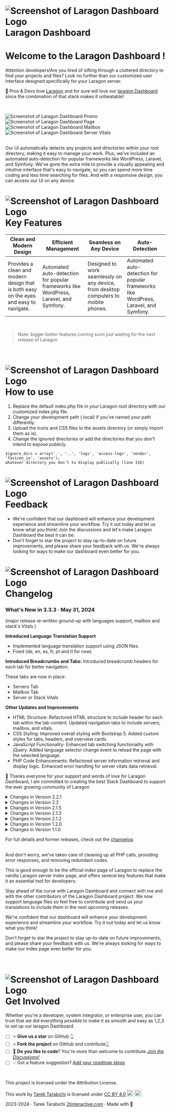 # ![Screenshot of Laragon Dashboard Logo](assets/favicon/favicon-32x32.png)  Laragon Dashboard  

# Welcome to the Laragon Dashboard ! 

Attention developers!Are you tired of sifting through a cluttered directory to find your projects and files? Look no further than our customized user interface designed specifically for your Laragon server.


🚀 Pros & Devs love [Laragon](https://laragon.org) and for sure will love our [laragon Dashboard](https://github.com/LebToki/Laragon-Dashboard) since the combination of that stack makes it unbeatable!

<br>

![Screenshot of Laragon Dashboard Promo ](assets/LaragonDash.jpg)
![Screenshot of Laragon Dashboard Page](assets/01-Dashboard.png)
![Screenshot of Laragon Dashboard Mailbox](assets/02-MailBox.png)
![Screenshot of Laragon Dashboard Server Vitals](assets/03-Server-Vitals.png)

<br>
Our UI automatically detects any projects and directories within your root directory, making it easy to manage your work. Plus, we've included an automated auto-detection for popular frameworks like WordPress, Laravel, and Symfony. We've gone the extra mile to provide a visually appealing and intuitive interface that's easy to navigate, so you can spend more time coding and less time searching for files. And with a responsive design, you can access our UI on any device.

# ![Screenshot of Laragon Dashboard Logo](assets/favicon/favicon-32x32.png)  Key Features

| Clean and Modern Design | Efficient Management |   Seamless on Any Device | Auto-Detection |  
|--------------------------------------------------------------------------------------------------------------|-------------------------------------------------------------------------------------------------------------------------|----------------------------------------------------------------------------------------------------------------------|------------------------------------------------------------------------------------------------------------------------|
| Provides a clean and modern design that is both easy on the eyes and easy to navigate. | Automated auto-detection for popular frameworks like WordPress, Laravel, and Symfony. | Designed to work seamlessly on any device, from desktop computers to mobile phones.   | Automated auto-detection for popular frameworks like WordPress, Laravel, and Symfony.                                     

<br>

> Note: bigger better features coming soon just waiting for the next release of Laragon

<br>

# ![Screenshot of Laragon Dashboard Logo](assets/favicon/favicon-32x32.png)  How to use

1. Replace the default index.php file in your Laragon root directory with our customized index.php file.
2. Change your development path (.local) if you've named your path differently.
3. Upload the icons and CSS files to the assets directory (or simply import them as is).
4. Change the ignored directories or add the directories that you don't intend to expose publicly.

```[php]
$ignore_dirs = array('.', '..', 'logs', 'access-logs', 'vendor', 'favicon_io', 'assets');
whatever directory you don't to display publically (line 316) 
```

# ![Screenshot of Laragon Dashboard Logo](assets/favicon/favicon-32x32.png)  Feedback
- We're confident that our dashboard will enhance your development experience and streamline your workflow. Try it out today and let us know what you think! Join the discussions and let's make Laragon Dashboard the best it can be.
- Don't forget to star the project to stay up-to-date on future improvements, and please share your feedback with us. We're always looking for ways to make our dashboard even better for you.

# ![Screenshot of Laragon Dashboard Logo](assets/favicon/favicon-32x32.png)  Changelog
### What's New in 3.3.3 · May 31, 2024 
(major release re-written ground-up with languages support, mailbox and stack's Vitals )

**Introduced Language Translation Support**
- Implemented language translation support using JSON files.
- Fixed (de, en, es, fr, pt and tl for now)

**Introduced Breadcrumbs and Tabs:**
Introduced breadcrumb headers for each tab for better navigation.

These tabs are now in place:
- Servers Tab
- Mailbox Tab
- Server or Stack Vitals

**Other Updates and Improvements**

- HTML Structure:
Refactored HTML structure to include header for each tab within the tab content.
Updated navigation tabs to include servers, mailbox, and vitals.
- CSS Styling:
Improved overall styling with Bootstrap 5.
Added custom styles for tabs, headers, and overview cards.
- JavaScript Functionality:
Enhanced tab switching functionality with jQuery.
Added language selector change event to reload the page with the selected language.
- PHP Code Enhancements:
Refactored server information retrieval and display logic.
Enhanced error handling for server vitals data retrieval.

📢️ Thanks everyone for your support and words of love for Laragon Dashboard, I am committed to creating the best Stack Dashboard to support the ever growing community of Laragon



<details>
<summary>Changes in Version 2.2.1</summary>

- Improved Error Handling and Security:
- Enhanced handleQueryParameter function with input validation and escaping of outputs to prevent XSS attacks.

**Updates and Enhancements:**
- Improved getServerExtensions function to handle Apache modules correctly.
- Updated getPhpVersion function to retrieve the latest PHP version from the official PHP website.
- Improved getSQLVersion function to handle MySQL version retrieval correctly.
- Enhanced getLocalSites function to ignore specific directories and files.
- Updated renderLinks function to prevent XSS attacks.
- Improved getSiteDir function to handle server software detection correctly.
- Removed the check for wp-admin when detecting Laravel.
- Removed the "Admin" link from the HTML output for Laravel applications.
</details>

<details>
<summary>Changes in Version 2.2</summary>

**Code Organization**
Separation of Concerns: Functions related to server status, PHP version checks, and other utilities have been suggested to be moved to separate files, enhancing maintainability and readability.

**Error Handling**
Robust Error Management: Enhanced error handling across the script, including the use of try-catch blocks for operations prone to failure, such as file access and external API calls.
Database Connection Handling: Improved the management of database connections by introducing exception handling to gracefully manage connection errors and prevent the application from crashing.

**Security Enhancements**
Input Sanitization: Strengthened the sanitization and validation of user inputs and external data manipulations, especially in URLs, file paths, and database queries, to prevent security vulnerabilities like SQL injection and XSS.
Sensitive Information: Increased caution around the display of sensitive information, ensuring that debugging and sensitive data are not exposed in the production environment.

**Performance Considerations**
Data Caching: Introduced caching strategies for frequently accessed data that doesn't change often, reducing the load on the server and speeding up response times.
Lazy Loading: Recommended lazy loading for non-critical resources to improve initial page load times.

**Front-end Enhancements**
JavaScript Graceful Degradation: Ensured that essential functionalities of the web application do not rely solely on JavaScript and work even when JavaScript is disabled.

**Accessibility and Usability**
WCAG Compliance: Improved accessibility by ensuring that the user interface complies with WCAG guidelines, including screen reader support, keyboard navigability, and proper contrast ratios.
Alt Attributes: Added alt attributes to all images for better accessibility.

**Responsive Design**
Ensured that the web application's layout is responsive and performs well across different devices using media queries.

**Modern PHP Features**
PHP 7.4 + Features: Leveraged modern PHP features such as typed properties, arrow functions, and null coalescing assignment operators where appropriate.

**Specific Code Refactoring**
These updates collectively enhance the security, performance, maintainability, and user experience of your Laragon server index page.
</details>

<details>
<summary>Changes in Version 2.1.5</summary>
ecurity: Added input validation and output escaping to prevent XSS and other security vulnerabilities.
Error Handling: Improved error handling with try-catch blocks and better error checking for file operations.
Readability: Refactored some functions for better readability and maintainability.
Modularity: Made the code more modular and easy to extend or modify.
</details>

<details>
<summary>Changes in Version 2.1.3</summary>
-Added Python based project detection case: The switch case for detecting Python based projects has been implemented, allowing the system to recognize Python projects within the Laragon root directory. This enables specific handling and customization for Python projects.

-Added Python project icon to the assets: A new icon representing Python projects has been added to the assets directory. This icon enhances the visual representation and differentiation of Python projects within the Laragon Server Index Page.
</details>


<details>
<summary>Changes in Version 2.1.2</summary>
- Updated UI for enhanced user experience: The user interface of the Laragon Server Index Page has been refined with improved styling, layout adjustments, and optimized visual elements. These enhancements aim to provide a more user-friendly and visually appealing experience for developers.

-Performance optimizations: Several optimizations have been implemented to improve the overall performance and loading speed of the Laragon Server Index Page. These optimizations ensure faster navigation and smoother interactions within the index page.
</details>


<details>
<summary>Changes in Version 1.2.0</summary>
- Updated UI for enhanced user experience: The user interface of the Laragon Server Index Page has been refined with improved styling, layout adjustments, and optimized visual elements. These enhancements aim to provide a more user-friendly and visually appealing experience for developers.
-Performance optimizations: Several optimizations have been implemented to improve the overall performance and loading speed of the Laragon Server Index Page. These optimizations ensure faster navigation and smoother interactions within the index page.
- Improved framework detection: The framework detection algorithm has been enhanced to automatically detect popular frameworks such as Laravel, Symfony, and WordPress within the Laragon root directory. This results in more accurate identification and tailored handling of framework-specific projects.
</details>



<details>
<summary>Changes in Version 1.1.0</summary>
- Initial release: The Laragon Server Index Page was initially introduced, providing a user-friendly and efficient interface for managing projects within the Laragon server environment. The index page included features like project visualization, basic file operations, and framework detection for Laravel.
</details>


For full details and former releases, check out the [changelog](changelog.md).


<br/>
And don't worry, we've taken care of cleaning up all PHP calls, providing error responses, and removing redundant codes.

This is good enough to be the official index page of Laragon to replace the vanilla Laragon server index page, and offers several key features that make it an essential tool for developers:

Stay ahead of the curve with Laragon Dashboard and connect with me and with the other contributors of the Laragon Dashboard project. We now support language files so feel free to contribute and send us your translations to include them in the next upcoming releases.

We're confident that our dashboard will enhance your development experience and streamline your workflow. Try it out today and let us know what you think!

Don't forget to star the project to stay up-to-date on future improvements, and please share your feedback with us. We're always looking for ways to make our index page even better for you.

<br/>

# ![Screenshot of Laragon Dashboard Logo](assets/favicon/favicon-32x32.png)  Get Involved

Whether you're a developer, system integrator, or enterprise user, you can trust that we did everything possible to make it as smooth and easy as 1,2,3 to set up our laragon Dashboard.

- [ ] ⭐ **Give us a star** on GitHub 👆
- [ ] ⭐ **Fork the project** on GitHub and contribute👆
- [ ] 🚀 **Do you like to code**? You're more than welcome to contribute [_Join the Discussions!_](https://github.com/LebToki/Laragon-Dashboard/discussions) 
- [ ] 💡 Got a feature suggestion? [_Add your roadmap ideas_](https://github.com/LebToki/Laragon-Dashboard/issues)

<br/>

This project is licensed under the Attribution License.
<p xmlns:cc="http://creativecommons.org/ns#" >This work by <a rel="cc:attributionURL dct:creator" property="cc:attributionName" href="https://2tinteractive.com">Tarek Tarabichi</a> is licensed under <a href="http://creativecommons.org/licenses/by/4.0/?ref=chooser-v1" target="_blank" rel="license noopener noreferrer" style="display:inline-block;">CC BY 4.0<img style="height:22px!important;margin-left:3px;vertical-align:text-bottom;" src="https://mirrors.creativecommons.org/presskit/icons/cc.svg?ref=chooser-v1"><img style="height:22px!important;margin-left:3px;vertical-align:text-bottom;" src="https://mirrors.creativecommons.org/presskit/icons/by.svg?ref=chooser-v1"></a></p>


2023-2024 · Tarek Tarabichi [2tinteractive.com](https://2tinteractive.com) · Made with 💙
